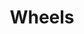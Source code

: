 ---
title: Wheels
seo:
  page_title: Wheels
  meta_description: >-
    
  featured_image: 
  featured_image_alt: 
hero:
  heading: 
  subheading:
  image: 
  image_alt:
intro:
  heading: 
  subheading: >-
    
  body: 
menu:
  main:
    weight: 4
  footer:
    weight: 4
---